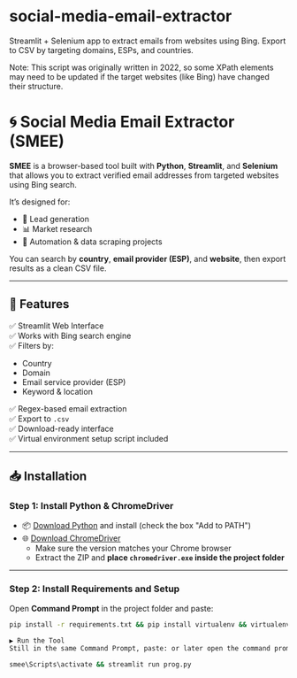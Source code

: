 # social-media-email-extractor
Streamlit + Selenium app to extract emails from websites using Bing. Export to CSV by targeting domains, ESPs, and countries.

Note: This script was originally written in 2022, so some XPath elements may need to be updated if the target websites (like Bing) have changed their structure.
# 🌀 Social Media Email Extractor (SMEE)

**SMEE** is a browser-based tool built with **Python**, **Streamlit**, and **Selenium** that allows you to extract verified email addresses from targeted websites using Bing search.

It’s designed for:
- 📨 Lead generation
- 📊 Market research
- 🤖 Automation & data scraping projects

You can search by **country**, **email provider (ESP)**, and **website**, then export results as a clean CSV file.

---

## 🚀 Features

✅ Streamlit Web Interface  
✅ Works with Bing search engine  
✅ Filters by:
- Country
- Domain
- Email service provider (ESP)
- Keyword & location

✅ Regex-based email extraction  
✅ Export to `.csv`  
✅ Download-ready interface  
✅ Virtual environment setup script included

---

## 📥 Installation

### Step 1: Install Python & ChromeDriver

- 📦 [Download Python](https://www.python.org/downloads/) and install (check the box "Add to PATH")
- 🌐 [Download ChromeDriver](https://googlechromelabs.github.io/chrome-for-testing/#stable)
  - Make sure the version matches your Chrome browser
  - Extract the ZIP and **place `chromedriver.exe` inside the project folder**

---

### Step 2: Install Requirements and Setup

Open **Command Prompt** in the project folder and paste:

```bash
pip install -r requirements.txt && pip install virtualenv && virtualenv smee && smee\Scripts\activate && pip install -r requirements.txt

▶️ Run the Tool
Still in the same Command Prompt, paste: or later open the command prompt in the project folder to have the path automaticlly and past this

smee\Scripts\activate && streamlit run prog.py
